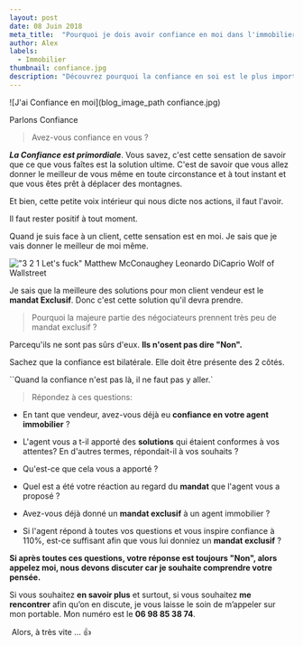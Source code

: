 ```yaml
---
layout: post
date: 08 Juin 2018
meta_title:  "Pourquoi je dois avoir confiance en moi dans l'immobilier ?"
author: Alex
labels:
  - Immobilier
thumbnail: confiance.jpg
description: "Découvrez pourquoi la confiance en soi est le plus important dans l'immobilier."
---
```





![J'ai Confiance en moi](blog_image_path confiance.jpg)



Parlons Confiance

>Avez-vous confiance en vous ?

***La Confiance est primordiale***. Vous savez, c'est cette sensation de savoir que ce que vous faîtes est la solution ultime.
C'est de savoir que vous allez donner le meilleur de vous même en toute circonstance et à tout instant et que vous êtes prêt à déplacer des montagnes.

Et bien, cette petite voix intérieur qui nous dicte nos actions, il faut l'avoir.

Il faut rester positif à tout moment.

Quand je suis face à un client, cette sensation est en moi. Je sais que je vais donner le meilleur de moi même.


!["3 2 1 Let's fuck" Matthew McConaughey Leonardo DiCaprio Wolf of Wallstreet](https://i.makeagif.com/media/5-12-2015/6UTZ2w.gif)

Je sais que la meilleure des solutions pour mon client vendeur est le **mandat Exclusif**. Donc c'est cette solution qu'il devra prendre.

>Pourquoi la majeure partie des négociateurs prennent très peu de mandat exclusif ?

Parcequ'ils ne sont pas sûrs d'eux. **Ils n'osent pas dire "Non".**



Sachez que la confiance est bilatérale. Elle doit être présente des 2 côtés. 

``Quand la confiance n'est pas là, il ne faut pas y aller.`


>Répondez à ces questions:

* En tant que vendeur, avez-vous déjà eu **confiance en votre agent immobilier** ?

* L'agent vous a t-il apporté des **solutions** qui étaient conformes à vos attentes? En d'autres termes, répondait-il à vos souhaits ?

* Qu'est-ce que cela vous a apporté ?

* Quel est a été votre réaction au regard du **mandat** que l'agent vous a proposé ?

* Avez-vous déjà donné un **mandat exclusif** à un agent immobilier ?

* Si l'agent répond à toutes vos questions et vous inspire confiance à 110%, est-ce suffisant afin que vous lui donniez un **mandat exclusif** ?

**Si après toutes ces questions, votre réponse est toujours "Non", alors appelez moi, nous devons discuter car je souhaite comprendre votre pensée.**







Si vous souhaitez **en savoir plus** et surtout, si vous souhaitez **me rencontrer** afin qu’on en discute, je vous laisse le soin de m’appeler sur mon portable. Mon numéro est le **06 98 85 38 74**.

 Alors, à très vite … 👍



